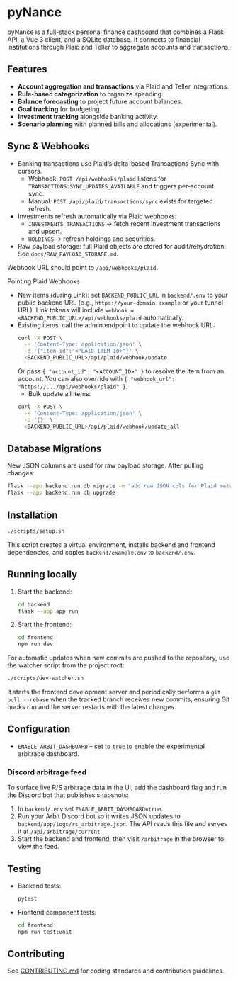 # pyNance

pyNance is a full-stack personal finance dashboard that combines a Flask API, a Vue 3 client, and a SQLite database. It connects to financial institutions through Plaid and Teller to aggregate accounts and transactions.

## Features

- **Account aggregation and transactions** via Plaid and Teller integrations.
- **Rule-based categorization** to organize spending.
- **Balance forecasting** to project future account balances.
- **Goal tracking** for budgeting.
- **Investment tracking** alongside banking activity.
- **Scenario planning** with planned bills and allocations (experimental).

## Sync & Webhooks

- Banking transactions use Plaid’s delta-based Transactions Sync with cursors.
  - Webhook: `POST /api/webhooks/plaid` listens for `TRANSACTIONS:SYNC_UPDATES_AVAILABLE` and triggers per‑account sync.
  - Manual: `POST /api/plaid/transactions/sync` exists for targeted refresh.
- Investments refresh automatically via Plaid webhooks:
  - `INVESTMENTS_TRANSACTIONS` → fetch recent investment transactions and upsert.
  - `HOLDINGS` → refresh holdings and securities.
- Raw payload storage: full Plaid objects are stored for audit/rehydration. See `docs/RAW_PAYLOAD_STORAGE.md`.

Webhook URL should point to `/api/webhooks/plaid`.

Pointing Plaid Webhooks
- New items (during Link): set `BACKEND_PUBLIC_URL` in `backend/.env` to your public backend URL (e.g., `https://your-domain.example` or your tunnel URL). Link tokens will include `webhook = <BACKEND_PUBLIC_URL>/api/webhooks/plaid` automatically.
- Existing items: call the admin endpoint to update the webhook URL:
  ```bash
  curl -X POST \
    -H 'Content-Type: application/json' \
    -d '{"item_id":"<PLAID_ITEM_ID>"}' \
    <BACKEND_PUBLIC_URL>/api/plaid/webhook/update
  ```
  Or pass `{ "account_id": "<ACCOUNT_ID>" }` to resolve the item from an account.
  You can also override with `{ "webhook_url": "https://.../api/webhooks/plaid" }`.
  - Bulk update all items:
  ```bash
  curl -X POST \
    -H 'Content-Type: application/json' \
    -d '{}' \
    <BACKEND_PUBLIC_URL>/api/plaid/webhook/update_all
  ```

## Database Migrations

New JSON columns are used for raw payload storage. After pulling changes:

```bash
flask --app backend.run db migrate -m "add raw JSON cols for Plaid meta + investments"
flask --app backend.run db upgrade
```

## Installation

```bash
./scripts/setup.sh
```

This script creates a virtual environment, installs backend and frontend dependencies, and copies `backend/example.env` to `backend/.env`.

## Running locally

1. Start the backend:
   ```bash
   cd backend
   flask --app app run
   ```
2. Start the frontend:
   ```bash
   cd frontend
   npm run dev
   ```

For automatic updates when new commits are pushed to the repository, use the
watcher script from the project root:

```bash
./scripts/dev-watcher.sh
```

It starts the frontend development server and periodically performs a
`git pull --rebase` when the tracked branch receives new commits, ensuring Git
hooks run and the server restarts with the latest changes.

## Configuration

- `ENABLE_ARBIT_DASHBOARD` – set to `true` to enable the experimental arbitrage dashboard.

### Discord arbitrage feed

To surface live R/S arbitrage data in the UI, add the dashboard flag and run the Discord bot that publishes snapshots:

1. In `backend/.env` set `ENABLE_ARBIT_DASHBOARD=true`.
2. Run your Arbit Discord bot so it writes JSON updates to `backend/app/logs/rs_arbitrage.json`.
   The API reads this file and serves it at `/api/arbitrage/current`.
3. Start the backend and frontend, then visit `/arbitrage` in the browser to view the feed.

## Testing

- Backend tests:
  ```bash
  pytest
  ```
- Frontend component tests:
  ```bash
  cd frontend
  npm run test:unit
  ```

## Contributing

See [CONTRIBUTING.md](CONTRIBUTING.md) for coding standards and contribution guidelines.
